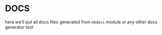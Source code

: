 # DOCS

here we'll put all docs files generated from `mkdocs` module or any other docs
generator tool
